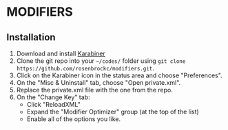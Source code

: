 MODIFIERS
======

Installation
------

1. Download and install [Karabiner](https://pqrs.org/osx/karabiner/)
2. Clone the git repo into your `~/codes/` folder using `git clone https://github.com/rosenbrockc/modifiers.git`.
3. Click on the Karabiner icon in the status area and choose "Preferences".
4. On the "Misc & Uninstall" tab, choose "Open private.xml".
5. Replace the private.xml file with the one from the repo.
6. On the "Change Key" tab:
    - Click "ReloadXML"
    - Expand the "Modifier Optimizer" group (at the top of the list)
    - Enable all of the options you like.